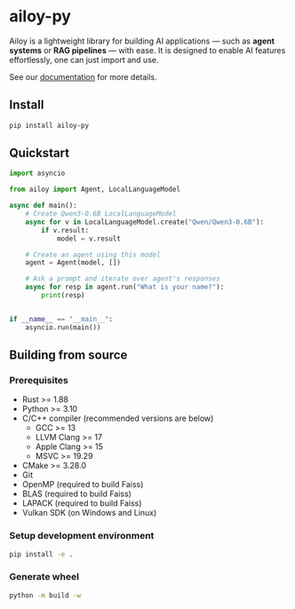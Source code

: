 # ailoy-py

Ailoy is a lightweight library for building AI applications — such as **agent systems** or **RAG pipelines** — with ease. It is designed to enable AI features effortlessly, one can just import and use.

See our [documentation](https://brekkylab.github.io/ailoy) for more details.

## Install

```bash
pip install ailoy-py
```

## Quickstart

```python
import asyncio

from ailoy import Agent, LocalLanguageModel

async def main():
    # Create Qwen3-0.6B LocalLanguageModel
    async for v in LocalLanguageModel.create("Qwen/Qwen3-0.6B"):
        if v.result:
            model = v.result

    # Create an agent using this model
    agent = Agent(model, [])

    # Ask a prompt and iterate over agent's responses
    async for resp in agent.run("What is your name?"):
        print(resp)


if __name__ == "__main__":
    asyncio.run(main())
```

## Building from source

### Prerequisites

- Rust >= 1.88
- Python >= 3.10
- C/C++ compiler
  (recommended versions are below)
  - GCC >= 13
  - LLVM Clang >= 17
  - Apple Clang >= 15
  - MSVC >= 19.29
- CMake >= 3.28.0
- Git
- OpenMP (required to build Faiss)
- BLAS (required to build Faiss)
- LAPACK (required to build Faiss)
- Vulkan SDK (on Windows and Linux)


### Setup development environment

```bash
pip install -e .
```

### Generate wheel

```bash
python -m build -w
```
